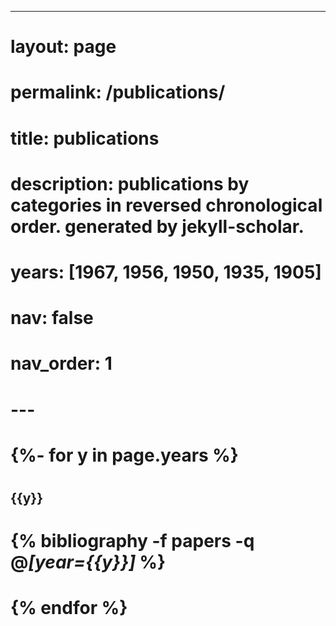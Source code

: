 ---
# layout: page
# permalink: /publications/
# title: publications
# description: publications by categories in reversed chronological order. generated by jekyll-scholar.
# years: [1967, 1956, 1950, 1935, 1905]
# nav: false
# nav_order: 1
# ---
# <!-- _pages/publications.md -->
# <div class="publications">

# {%- for y in page.years %}
#   <h2 class="year">{{y}}</h2>
#   {% bibliography -f papers -q @*[year={{y}}]* %}
# {% endfor %}

# </div>
